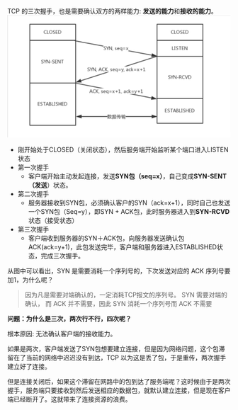 TCP 的三次握手，也是需要确认双方的两样能力: **发送的能力**和**接收的能力**。
![TCP三次握手](../img/Bowser/TCP%E4%B8%89%E6%AC%A1%E6%8F%A1%E6%89%8B.png)

- 刚开始处于CLOSED（关闭状态），然后服务端开始监听某个端口进入LISTEN状态
- 第一次握手
  - 客户端开始主动发起连接，发送**SYN包（seq=x）**，自己变成**SYN-SENT（发送**）状态。
- 第二次握手
  - 服务器接收到SYN包，必须确认客户的SYN（ack=x+1），同时自己也发送一个SYN包（Seq=y），即SYN + ACK包，此时服务器进入到**SYN-RCVD**状态（接受状态）
- 第三次握手
  - 客户端收到服务器的SYN＋ACK包，向服务器发送确认包ACK(ack=y+1)，此包发送完毕，客户端和服务器进入ESTABLISHED状态，完成三次握手。

从图中可以看出，SYN 是需要消耗一个序列号的，下次发送对应的 ACK 序列号要加1，为什么呢？
> 因为凡是需要对端确认的，一定消耗TCP报文的序列号。
> SYN 需要对端的确认， 而 ACK 并不需要，因此 SYN 消耗一个序列号而 ACK 不需要

**问题：为什么是三次，两次行不行，四次呢？**

根本原因: 无法确认客户端的接收能力。

如果是两次，客户端发送了SYN包想要建立连接，但是因为网络问题，这个包滞留在了当前的网络中迟迟没有到达，TCP 以为这是丢了包，于是重传，两次握手建立好了连接。

但是连接关闭后，如果这个滞留在网路中的包到达了服务端呢？这时候由于是两次握手，服务端只要接收到然后发送相应的数据包，就默认建立连接，但是现在客户端已经断开了。这就带来了连接资源的浪费。